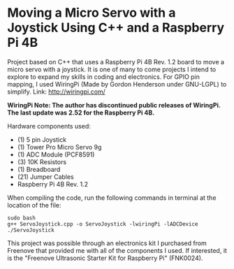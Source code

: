 # Moving a Micro Servo with a Joystick Using C++ and a Raspberry Pi 4B 

Project based on C++ that uses a Raspberry Pi 4B Rev. 1.2 board to move a micro servo with a joystick. 
It is one of many to come projects I intend to explore to expand my skills in coding and electronics. 
For GPIO pin mapping, I used WiringPi (Made by Gordon Henderson under GNU-LGPL) to simplify. 
Link: http://wiringpi.com/

**WiringPi Note: The author has discontinued public releases of WiringPi. The last update was 2.52 for the Raspberry Pi 4B.** 

Hardware components used:
- (1) 5 pin Joystick
- (1) Tower Pro Micro Servo 9g
- (1) ADC Module (PCF8591)
- (3) 10K Resistors
- (1) Breadboard
- (21) Jumper Cables
- Raspberry Pi 4B Rev. 1.2

When compiling the code, run the following commands in terminal at the location of the file:

```
sudo bash
g++ ServoJoystick.cpp -o ServoJoystick -lwiringPi -lADCDevice
./ServoJoystick
```

This project was possible through an electronics kit I purchased from Freenove that provided me
with all of the components I used. If interested, it is the "Freenove Ultrasonic Starter Kit for Raspberry Pi" (FNK0024).
